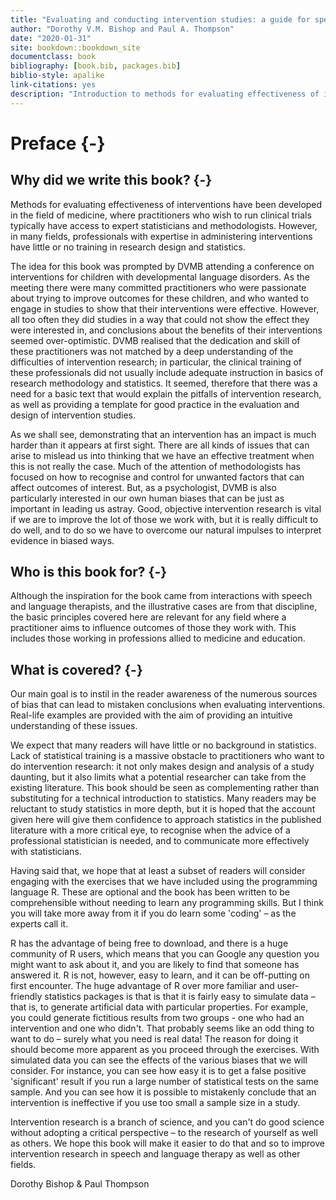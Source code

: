 ```yaml
--- 
title: "Evaluating and conducting intervention studies: a guide for speech and language therapists"
author: "Dorothy V.M. Bishop and Paul A. Thompson"
date: "2020-01-31"
site: bookdown::bookdown_site
documentclass: book
bibliography: [book.bib, packages.bib]
biblio-style: apalike
link-citations: yes
description: "Introduction to methods for evaluating effectiveness of interventions in medical related fields"
---
```


# Preface {-}

## Why did we write this book? {-}

Methods for evaluating effectiveness of interventions have been developed in the field of medicine, where practitioners who wish to run clinical trials typically have access to expert statisticians and methodologists. However, in many fields, professionals with expertise in administering interventions have little or no training in research design and statistics. 

The idea for this book was prompted by DVMB attending a conference on interventions for children with developmental language disorders. As the meeting there were many committed practitioners who were passionate about trying to improve outcomes for these children, and who wanted to engage in studies to show that their interventions were effective. However, all too often they did studies in a way that could not show the effect they were interested in, and conclusions about the benefits of their interventions seemed over-optimistic. DVMB realised that the dedication and skill of these practitioners was not matched by a deep understanding of the difficulties of intervention research; in particular, the clinical training of these professionals did not usually include adequate instruction in basics of research methodology and statistics. It seemed, therefore that there was a need for a basic text that would explain the pitfalls of intervention research, as well as providing a template for good practice in the evaluation and design of intervention studies.

As we shall see, demonstrating that an intervention has an impact is much harder than it appears at first sight. There are all kinds of issues that can arise to mislead us into thinking that we have an effective treatment when this is not really the case. Much of the attention of methodologists has focused on how to recognise and control for unwanted factors that can affect outcomes of interest. But, as a psychologist, DVMB is also particularly interested in our own human biases that can be just as important in leading us astray. Good, objective intervention research is vital if we are to improve the lot of those we work with, but it is really difficult to do well, and to do so we have to overcome our natural impulses to interpret evidence in biased ways.

## Who is this book for? {-}

Although the inspiration for the book came from interactions with speech and language therapists, and the illustrative cases are from that discipline, the basic principles covered here are relevant for any field where a practitioner aims to influence outcomes of those they work with. This includes those working in professions allied to medicine and education.

## What is covered? {-}

Our main goal is to instil in the reader awareness of the numerous sources of bias that can lead to mistaken conclusions when evaluating interventions. Real-life examples are provided with the aim of providing an intuitive understanding of these issues. 

We expect that many readers will have little or no background in statistics. Lack of statistical training is a massive obstacle to practitioners who want to do intervention research: it not only makes design and analysis of a study daunting, but it also limits what a potential researcher can take from the existing literature. This book should be seen as complementing rather than substituting for a technical introduction to statistics. Many readers may be reluctant to study statistics in more depth, but it is hoped that the account given here will give them confidence to approach statistics in the published literature with a more critical eye, to recognise when the advice of a professional statistician is needed, and to communicate more effectively with statisticians.

Having said that, we hope that at least a subset of readers will consider engaging with the exercises that we have included using the programming language R. These are optional and the book has been written to be comprehensible without needing to learn any programming skills. But I think you will take more away from it if you do learn some 'coding' – as the experts call it.

R has the advantage of being free to download, and there is a huge community of R users, which means that you can Google any question you might want to ask about it, and you are likely to find that someone has answered it. R is not, however, easy to learn, and it can be off-putting on first encounter. The huge advantage of R over more familiar and user-friendly statistics packages is that is that it is fairly easy to simulate data – that is, to generate artificial data with particular properties. For example, you could generate fictitious results from two groups  - one who had an intervention and one who didn't. That probably seems like an odd thing to want to do – surely what you need is real data! The reason for doing it should become more apparent as you proceed through the exercises. With simulated data you can see the effects of the various biases that we will consider.  For instance, you can see how easy it is to get a false positive 'significant' result if you run a large number of statistical tests on the same sample. And you can see how it is possible to mistakenly conclude that an intervention is ineffective if you use too small a sample size in a study. 

Intervention research is a branch of science, and you can't do good science without adopting a critical perspective – to the research of yourself as well as others. We hope this book will make it easier to do that and so to improve intervention research in speech and language therapy as well as other fields. 

Dorothy Bishop \& Paul Thompson
